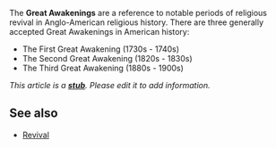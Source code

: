 The **Great Awakenings** are a reference to notable periods of
religious revival in Anglo-American religious history. There are
three generally accepted Great Awakenings in American history:

-   The First Great Awakening (1730s - 1740s)
-   The Second Great Awakening (1820s - 1830s)
-   The Third Great Awakening (1880s - 1900s)

*This article is a **[stub](http://www.theopedia.com/Category:Theopedia_stubs "Category:Theopedia stubs")**. Please edit it to add information.*
## See also

-   [Revival](Revival "Revival")



